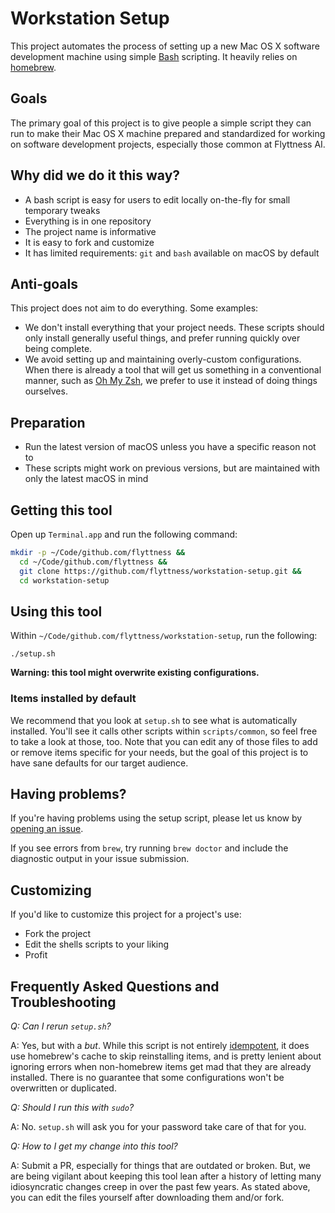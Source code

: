 # Workstation Setup

This project automates the process of setting up a new Mac OS X software development machine using simple [Bash](https://www.gnu.org/software/bash/) scripting. It heavily relies on [homebrew](https://brew.sh/).

## Goals

The primary goal of this project is to give people a simple script they can run to make their Mac OS X machine prepared and standardized for working on software development projects, especially those common at Flyttness AI.

## Why did we do it this way?

 * A bash script is easy for users to edit locally on-the-fly for small temporary tweaks
 * Everything is in one repository
 * The project name is informative
 * It is easy to fork and customize
 * It has limited requirements: `git` and `bash` available on macOS by default

## Anti-goals

This project does not aim to do everything. Some examples:

 * We don't install everything that your project needs. These scripts should only install generally useful things, and prefer running quickly over being complete.
 * We avoid setting up and maintaining overly-custom configurations. When there is already a tool that will get us something in a conventional manner, such as [Oh My Zsh](https://ohmyz.sh/), we prefer to use it instead of doing things ourselves.

## Preparation

- Run the latest version of macOS unless you have a specific reason not to
- These scripts might work on previous versions, but are maintained with only the latest macOS in mind

## Getting this tool
Open up `Terminal.app` and run the following command:

```sh
mkdir -p ~/Code/github.com/flyttness &&
  cd ~/Code/github.com/flyttness &&
  git clone https://github.com/flyttness/workstation-setup.git &&
  cd workstation-setup
``` 

## Using this tool
Within `~/Code/github.com/flyttness/workstation-setup`, run the following:

```shell
./setup.sh
```

**Warning: this tool might overwrite existing configurations.**

### Items installed by default
We recommend that you look at `setup.sh` to see what is automatically installed. You'll see it calls other scripts within `scripts/common`, so feel free to take a look at those, too. Note that you can edit any of those files to add or remove items specific for your needs, but the goal of this project is to have sane defaults for our target audience.

## Having problems?

If you're having problems using the setup script, please let us know by [opening an issue](https://github.com/flyttness/workstation-setup/issues/new).

If you see errors from `brew`, try running `brew doctor` and include the diagnostic output in your issue submission.

## Customizing

If you'd like to customize this project for a project's use:

- Fork the project
- Edit the shells scripts to your liking
- Profit

## Frequently Asked Questions and Troubleshooting
_Q: Can I rerun `setup.sh`?_

A: Yes, but with a _but_. While this script is not entirely [idempotent](https://en.wikipedia.org/wiki/Idempotence), it does use homebrew's cache to skip reinstalling items, and is pretty lenient about ignoring errors when non-homebrew items get mad that they are already installed. There is no guarantee that some configurations won't be overwritten or duplicated. 

_Q: Should I run this with `sudo`?_

A: No. `setup.sh` will ask you for your password take care of that for you.

_Q: How to I get my change into this tool?_

A: Submit a PR, especially for things that are outdated or broken. But, we are being vigilant about keeping this tool lean after a history of letting many idiosyncratic changes creep in over the past few years. As stated above, you can edit the files yourself after downloading them and/or fork.
